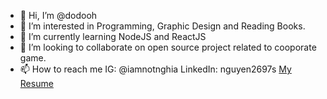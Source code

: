- 👋 Hi, I’m @dodooh
- 👀 I’m interested in Programming, Graphic Design and Reading Books.
- 🌱 I’m currently learning NodeJS and ReactJS
- 💞️ I’m looking to collaborate on open source project related to cooporate game.
- 📫 How to reach me 
IG: @iamnotnghia
LinkedIn: nguyen2697s
[My Resume](https://dodooh.github.io/)
<!---
dodooh/dodooh is a ✨ special ✨ repository because its `README.md` (this file) appears on your GitHub profile.
You can click the Preview link to take a look at your changes.
--->
